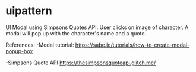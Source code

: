 # uipattern

UI Modal using Simpsons Quotes API. User clicks on image of character. A modal will pop up with the character's name and a quote.

References: 
-Modal tutorial:
    https://sabe.io/tutorials/how-to-create-modal-popup-box

-Simpsons Quote API
    https://thesimpsonsquoteapi.glitch.me/
